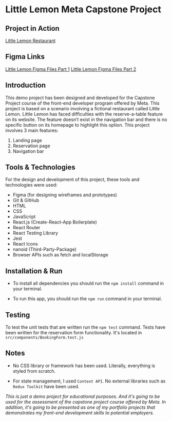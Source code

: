 # Little Lemon Meta Capstone Project

## Project in Action

[Little Lemon Restaurant](https://little-lemon-capstone-imran.netlify.app/)

## Figma Links

[Little Lemon Figma Files Part 1](https://www.figma.com/design/7KAWJM6WPTTt24EmuqkkAT/reserve-a-table-little-lemon-restaurant-1?node-id=1-142&t=lCg4CkjeUtG9pRjw-1)
[Little Lemon Figma Files Part 2](https://www.figma.com/design/BevmmVR9c4TKDUPMIWdpqC/reserve-table-little-lemon-restaurant-part-2?node-id=0-1&t=UQ8ppVOpDw7LGyGV-1)

## Introduction

This demo project has been designed and developed for the Capstone Project course of the front-end developer program offered by Meta. This project is based on a scenario involving a fictional restaurant called Little Lemon.
Little Lemon has faced difficulties with the reserve-a-table feature on its website. The feature doesn’t exist in the navigation bar and there is no specific button on its homepage to highlight this option. This project involves 3 main features:

1. Landing page
2. Reservation page
3. Navigation bar

## Tools & Technologies

For the design and development of this project, these tools and technologies were used:

- Figma (for designing wireframes and prototypes)
- Git & GitHub
- HTML
- CSS
- JavaScript
- React.js (Create-React-App Boilerplate)
- React Router
- React Testing Library
- Jest
- React Icons
- nanoid (Third-Party-Package)
- Browser APIs such as fetch and localStorage

## Installation & Run

- To install all dependencies you should run the `npm install` command in your terminal.

- To run this app, you should run the `npm run` command in your terminal.

## Testing

To test the unit tests that are written run the `npm test` command.
Tests have been written for the reservation form functionality. It's located in `src/components/BookingForm.test.js`

## Notes

- No CSS library or framework has been used. Literally, everything is styled from scratch.

- For state management, I used `Context API`. No external libraries such as `Redux Toolkit` have been used.

_This is just a demo project for educational purposes. And it's going to be used for the assessment of the capstone project course offered by Meta. In addition, it's going to be presented as one of my portfolio projects that demonstrates my front-end development skills to potential employers._
